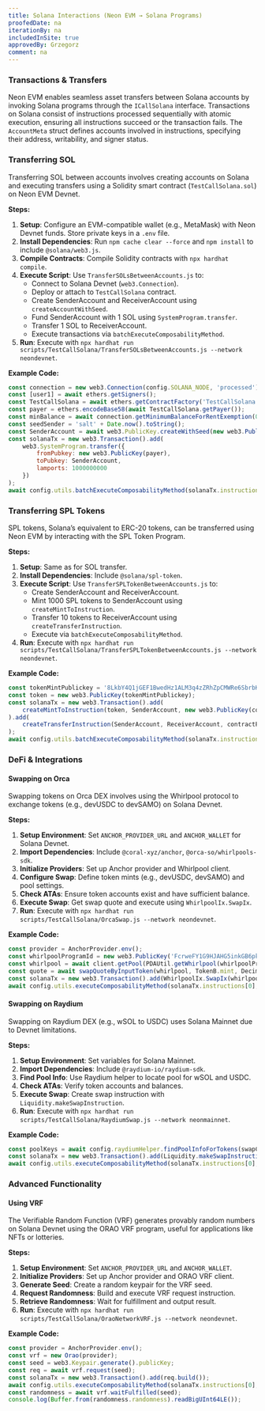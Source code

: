 ```yaml
---
title: Solana Interactions (Neon EVM → Solana Programs)
proofedDate: na
iterationBy: na
includedInSite: true
approvedBy: Grzegorz
comment: na
---
```


### **Transactions & Transfers**

Neon EVM enables seamless asset transfers between Solana accounts by invoking Solana programs through the `ICallSolana` interface. Transactions on Solana consist of instructions processed sequentially with atomic execution, ensuring all instructions succeed or the transaction fails. The `AccountMeta` struct defines accounts involved in instructions, specifying their address, writability, and signer status.

### **Transferring SOL**

Transferring SOL between accounts involves creating accounts on Solana and executing transfers using a Solidity smart contract (`TestCallSolana.sol`) on Neon EVM Devnet.

**Steps:**

1. **Setup**: Configure an EVM-compatible wallet (e.g., MetaMask) with Neon Devnet funds. Store private keys in a `.env` file.  
2. **Install Dependencies**: Run `npm cache clear --force` and `npm install` to include `@solana/web3.js`.  
3. **Compile Contracts**: Compile Solidity contracts with `npx hardhat compile`.  
4. **Execute Script**: Use `TransferSOLsBetweenAccounts.js` to:  
   * Connect to Solana Devnet (`web3.Connection`).  
   * Deploy or attach to `TestCallSolana` contract.  
   * Create SenderAccount and ReceiverAccount using `createAccountWithSeed`.  
   * Fund SenderAccount with 1 SOL using `SystemProgram.transfer`.  
   * Transfer 1 SOL to ReceiverAccount.  
   * Execute transactions via `batchExecuteComposabilityMethod`.  
5. **Run**: Execute with `npx hardhat run scripts/TestCallSolana/TransferSOLsBetweenAccounts.js --network neondevnet`.

**Example Code:**

```javascript
const connection = new web3.Connection(config.SOLANA_NODE, 'processed');
const [user1] = await ethers.getSigners();
const TestCallSolana = await ethers.getContractFactory('TestCallSolana').attach(config.CALL_SOLANA-sample_CONTRACT);
const payer = ethers.encodeBase58(await TestCallSolana.getPayer());
const minBalance = await connection.getMinimumBalanceForRentExemption(0);
const seedSender = 'salt' + Date.now().toString();
const SenderAccount = await web3.PublicKey.createWithSeed(new web3.PublicKey(contractPublicKey), seedSender, web3.SystemProgram.programId);
const solanaTx = new web3.Transaction().add(
    web3.SystemProgram.transfer({
        fromPubkey: new web3.PublicKey(payer),
        toPubkey: SenderAccount,
        lamports: 1000000000
    })
);
await config.utils.batchExecuteComposabilityMethod(solanaTx.instructions, [1000000000], TestCallSolana, undefined, user1);
```

### **Transferring SPL Tokens**

SPL tokens, Solana’s equivalent to ERC-20 tokens, can be transferred using Neon EVM by interacting with the SPL Token Program.

**Steps:**

1. **Setup**: Same as for SOL transfer.  
2. **Install Dependencies**: Include `@solana/spl-token`.  
3. **Execute Script**: Use `TransferSPLTokenBetweenAccounts.js` to:  
   * Create SenderAccount and ReceiverAccount.  
   * Mint 1000 SPL tokens to SenderAccount using `createMintToInstruction`.  
   * Transfer 10 tokens to ReceiverAccount using `createTransferInstruction`.  
   * Execute via `batchExecuteComposabilityMethod`.  
4. **Run**: Execute with `npx hardhat run scripts/TestCallSolana/TransferSPLTokenBetweenAccounts.js --network neondevnet`.

**Example Code:**

```javascript
const tokenMintPublickey = '8LkbY4Q1jGEF1BwedHz1ALM3q4zZRhZpCMWRe6SbrbKj';
const token = new web3.PublicKey(tokenMintPublickey);
const solanaTx = new web3.Transaction().add(
    createMintToInstruction(token, SenderAccount, new web3.PublicKey(contractPublicKey), 1000 * 10 ** 9)
).add(
    createTransferInstruction(SenderAccount, ReceiverAccount, contractPublickey, 10 * 10 ** 9)
);
await config.utils.batchExecuteComposabilityMethod(solanaTx.instructions, [0, 0], TestCallSolana, undefined, user1);
```

### **DeFi & Integrations**

#### **Swapping on Orca**

Swapping tokens on Orca DEX involves using the Whirlpool protocol to exchange tokens (e.g., devUSDC to devSAMO) on Solana Devnet.

**Steps:**

1. **Setup Environment**: Set `ANCHOR_PROVIDER_URL` and `ANCHOR_WALLET` for Solana Devnet.  
2. **Import Dependencies**: Include `@coral-xyz/anchor`, `@orca-so/whirlpools-sdk`.  
3. **Initialize Providers**: Set up Anchor provider and Whirlpool client.  
4. **Configure Swap**: Define token mints (e.g., devUSDC, devSAMO) and pool settings.  
5. **Check ATAs**: Ensure token accounts exist and have sufficient balance.  
6. **Execute Swap**: Get swap quote and execute using `WhirlpoolIx.SwapIx`.  
7. **Run**: Execute with `npx hardhat run scripts/TestCallSolana/OrcaSwap.js --network neondevnet`.

**Example Code:**

```javascript
const provider = AnchorProvider.env();
const whirlpoolProgramId = new web3.PublicKey('FcrweFY1G9HJAHG5inkGB6pkg1HZ6x9UC2WioAfWrGkR');
const whirlpool = await client.getPool(PDAUtil.getWhirlpool(whirlpoolProgramId, whirlpoolConfig, TokenB.mint, TokenA.mint, 64).publicKey);
const quote = await swapQuoteByInputToken(whirlpool, TokenB.mint, DecimalUtil.toBN(new Decimal(0.1), TokenB.decimals), Percentage.fromFraction(10, 1000));
const solanaTx = new web3.Transaction().add(WhirlpoolIx.SwapIx(whirlpool, {...}));
await config.utils.executeComposabilityMethod(solanaTx.instructions[0], 0, TestCallSolana, undefined, user1);
```

#### **Swapping on Raydium**

Swapping on Raydium DEX (e.g., wSOL to USDC) uses Solana Mainnet due to Devnet limitations.

**Steps:**

1. **Setup Environment**: Set variables for Solana Mainnet.  
2. **Import Dependencies**: Include `@raydium-io/raydium-sdk`.  
3. **Find Pool Info**: Use Raydium helper to locate pool for wSOL and USDC.  
4. **Check ATAs**: Verify token accounts and balances.  
5. **Execute Swap**: Create swap instruction with `Liquidity.makeSwapInstruction`.  
6. **Run**: Execute with `npx hardhat run scripts/TestCallSolana/RaydiumSwap.js --network neonmainnet`.

**Example Code:**

```javascript
const poolKeys = await config.raydiumHelper.findPoolInfoForTokens(swapConfig.liquidityFile, swapConfig.TokenA, swapConfig.TokenB);
const solanaTx = new web3.Transaction().add(Liquidity.makeSwapInstruction({...}));
await config.utils.executeComposabilityMethod(solanaTx.instructions[0], 0, TestCallSolana, undefined, user1);
```

### **Advanced Functionality**

#### **Using VRF**

The Verifiable Random Function (VRF) generates provably random numbers on Solana Devnet using the ORAO VRF program, useful for applications like NFTs or lotteries.

**Steps:**

1. **Setup Environment**: Set `ANCHOR_PROVIDER_URL` and `ANCHOR_WALLET`.  
2. **Initialize Providers**: Set up Anchor provider and ORAO VRF client.  
3. **Generate Seed**: Create a random keypair for the VRF seed.  
4. **Request Randomness**: Build and execute VRF request instruction.  
5. **Retrieve Randomness**: Wait for fulfillment and output result.  
6. **Run**: Execute with `npx hardhat run scripts/TestCallSolana/OraoNetworkVRF.js --network neondevnet`.

**Example Code:**

```javascript
const provider = AnchorProvider.env();
const vrf = new Orao(provider);
const seed = web3.Keypair.generate().publicKey;
const req = await vrf.request(seed);
const solanaTx = new web3.Transaction().add(req.build());
await config.utils.executeComposabilityMethod(solanaTx.instructions[0], 7103920, TestCallSolana, undefined, user1);
const randomness = await vrf.waitFulfilled(seed);
console.log(Buffer.from(randomness.randomness).readBigUInt64LE());
```
